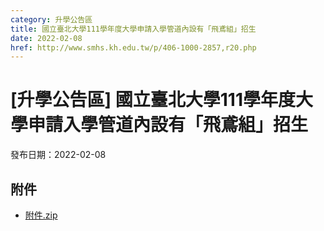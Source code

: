 ```yaml
---
category: 升學公告區
title: 國立臺北大學111學年度大學申請入學管道內設有「飛鳶組」招生
date: 2022-02-08
href: http://www.smhs.kh.edu.tw/p/406-1000-2857,r20.php
---
```


# [升學公告區] 國立臺北大學111學年度大學申請入學管道內設有「飛鳶組」招生

發布日期：2022-02-08

<div><div></div><div></div></div>

## 附件

- [附件.zip](https://www.smhs.kh.edu.tw/app/index.php?Action=downloadfile&file=WVhSMFlXTm9MelEwTDNCMFlWOHlOVFE1WHpJNE56WTVOVEpmTURFNE16QXVlbWx3&fname=DGGGROTSYWQO41XX50LKSWHGRK30OOLKDGUWTSKK4125MLVWKPROVTPOUSSSPKPO)
